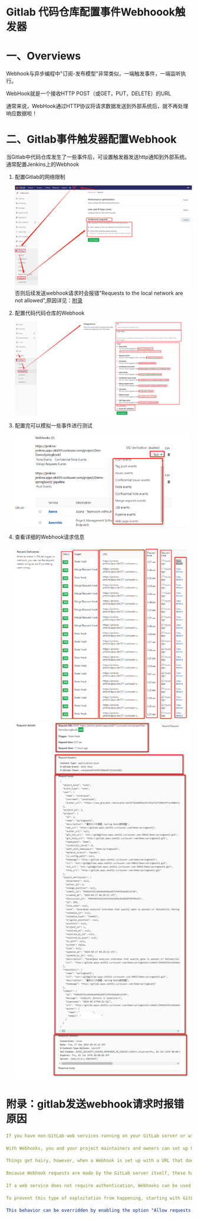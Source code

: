 # Gitlab 代码仓库配置事件Webhoook触发器

# 一、Overviews

Webhook与异步编程中"订阅-发布模型"非常类似，一端触发事件，一端监听执行。

WebHook就是一个接收HTTP POST（或GET，PUT，DELETE）的URL

通常来说，WebHook通过HTTP协议将请求数据发送到外部系统后，就不再处理响应数据啦！

# 二、Gitlab事件触发器配置Webhook

当Gitlab中代码仓库发生了一些事件后，可设置触发器发送http通知到外部系统。通常配置Jenkins上的Webhook

1. 配置Gitlab的网络限制

   ![](../assets/gitlab-配置webhook-1.png)
    否则后续发送webhook请求时会报错"Requests to the local network are not allowed",原因详见：[附录 ](#附录：gitlab发送webhook请求时报错原因)

2. 配置代码代码仓库的Webhook

    ![配置代码代码仓库的Webhook](../assets/gitlab-配置webhook-2.png)

3. 配置完可以模拟一些事件进行测试

   ![](../assets/gitlab-配置webhook-3.png)

4. 查看详细的Webhook请求信息
   
   ![](../assets/gitlab-配置webhook-4.png)
   ![](../assets/gitlab-配置webhook-5.png)

# 附录：gitlab发送webhook请求时报错原因

```yaml
If you have non-GitLab web services running on your GitLab server or within its local network, these may be vulnerable to exploitation via Webhooks.

With Webhooks, you and your project maintainers and owners can set up URLs to be triggered when specific things happen to projects. Normally, these requests are sent to external web services specifically set up for this purpose, that process the request and its attached data in some appropriate way.

Things get hairy, however, when a Webhook is set up with a URL that doesn't point to an external, but to an internal service, that may do something completely unintended when the webhook is triggered and the POST request is sent.

Because Webhook requests are made by the GitLab server itself, these have complete access to everything running on the server (http://localhost:123) or within the server's local network (http://192.168.1.12:345), even if these services are otherwise protected and inaccessible from the outside world.

If a web service does not require authentication, Webhooks can be used to trigger destructive commands by getting the GitLab server to make POST requests to endpoints like "http://localhost:123/some-resource/delete".

To prevent this type of exploitation from happening, starting with GitLab 10.6, all Webhook requests to the current GitLab instance server address and/or in a private network will be forbidden by default. That means that all requests made to 127.0.0.1, ::1 and 0.0.0.0, as well as IPv4 10.0.0.0/8, 172.16.0.0/12, 192.168.0.0/16 and IPv6 site-local (ffc0::/10) addresses won't be allowed.

This behavior can be overridden by enabling the option "Allow requests to the local network from hooks and services" in the "Outbound requests" section inside the Admin area under Settings (/admin/application_settings):

```